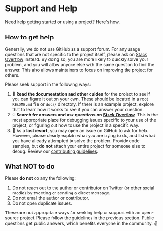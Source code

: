 # Support and Help

Need help getting started or using a project? Here's how.

## How to get help

Generally, we do not use GitHub as a support forum.
For any usage questions that are not specific to the project itself,
please ask on [Stack Overflow](https://stackoverflow.com) instead.
By doing so, you are more likely to quickly solve your problem,
and you will allow anyone else with the same question to find the answer.
This also allows maintainers to focus on improving the project for others.

Please seek support in the following ways:

1. :book: **Read the documentation and other guides**
for the project to see if you can figure it out on your own.
These should be located in a root `README.md` file or `docs/` directory.
If there is an example project, explore that to learn how it works
to see if you can answer your question.
1. :bulb: **Search for answers and ask questions on [Stack Overflow](https://stackoverflow.com).**
This is the most appropriate place for debugging issues specific to your use of
the project, or figuring out how to use the project in a specific way.
1. :memo: As a **last resort**, you may open an issue on GitHub to ask for help.
However, please clearly explain what you are trying to do,
and list what you have already attempted to solve the problem.
Provide code samples, but **do not** attach your entire project
for someone else to debug.
Review our [contributing guidelines](https://github.com/bleedmagic/.github/blob/master/CONTRIBUTING.md).

## What NOT to do

Please **do not** do any the following:

1. Do not reach out to the author or contributor on Twitter
(or other social media) by tweeting or sending a direct message.
1. Do not email the author or contributor.
1. Do not open duplicate issues.

These are not appropriate ways for seeking help
or support with an open-source project.
Please follow the guidelines in the previous section.
Public questions get public answers, which benefits everyone in the community. :v:
